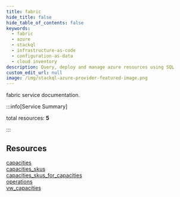 ```yaml
---
title: fabric
hide_title: false
hide_table_of_contents: false
keywords:
  - fabric
  - azure
  - stackql
  - infrastructure-as-code
  - configuration-as-data
  - cloud inventory
description: Query, deploy and manage azure resources using SQL
custom_edit_url: null
image: /img/stackql-azure-provider-featured-image.png
---
```


fabric service documentation.

:::info[Service Summary]

total resources: __5__  

:::

## Resources
<div class="row">
<div class="providerDocColumn">
<a href="/services/fabric/capacities/">capacities</a><br />
<a href="/services/fabric/capacities_skus/">capacities_skus</a><br />
<a href="/services/fabric/capacities_skus_for_capacities/">capacities_skus_for_capacities</a>
</div>
<div class="providerDocColumn">
<a href="/services/fabric/operations/">operations</a><br />
<a href="/services/fabric/vw_capacities/">vw_capacities</a>
</div>
</div>